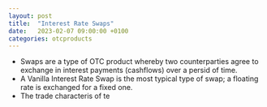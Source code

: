 ```yaml
---
layout: post
title:  "Interest Rate Swaps"
date:   2023-02-07 09:00:00 +0100
categories: otcproducts 
---
```


* Swaps are a type of OTC product whereby two counterparties agree to exchange in interest payments (cashflows) over a persid of time.
* A Vanilla Interest Rate Swap is the most typical type of swap; a floating rate is exchanged for a fixed one.
* The trade characteris of te


